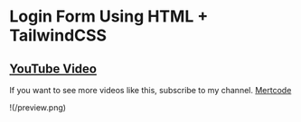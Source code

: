 # Login Form Using HTML + TailwindCSS
## [YouTube Video](https://youtu.be/bcddht3CcYw)

If you want to see more videos like this, subscribe to my channel. [Mertcode](https://www.youtube.com/@Mertcode)

!(/preview.png)
